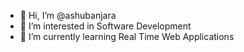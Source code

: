 - 👋 Hi, I’m @ashubanjara
- 👀 I’m interested in Software Development
- 🌱 I’m currently learning Real Time Web Applications

<!---
ashubanjara/ashubanjara is a ✨ special ✨ repository because its `README.md` (this file) appears on your GitHub profile.
You can click the Preview link to take a look at your changes.
--->
